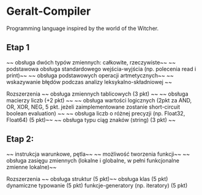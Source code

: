 # Geralt-Compiler
Programming language inspired by the world of the Witcher.

## Etap 1
~~ obsługa dwóch typów zmiennych: całkowite, rzeczywiste~~
~~  podstawowa obsługa standardowego wejścia-wyjścia (np. polecenia read i print)~~
~~  obsługa podstawowych operacji artmetycznych~~
~~  wskazywanie błędów podczas analizy leksykalno-składniowej  ~~

Rozszerzenia
~~  obsługa zmiennych tablicowych (3 pkt)  ~~
~~ obsługa macierzy liczb (+2 pkt)  ~~
~~ obsługa wartości logicznych (2pkt za AND, OR, XOR, NEG, 5 pkt. jeżeli zaimplementowane zostanie short-circuit boolean evaluation)  ~~
~~ obsługa liczb o różnej precyzji (np. Float32, Float64) (5 pkt)~~
~~ obsługa typu ciąg znaków (string) (3 pkt)  ~~

## Etap 2:
~~ instrukcja warunkowe, pętla~~
~~ możliwość tworzenia funkcji~~
~~ obsługa zasięgu zmiennych (lokalne i globalne, w pełni funkcjonalne zmienne lokalne)~~

Rozszerzenia
~~ obsługa struktur (5 pkt)~~
 obsługa klas (5 pkt)
 dynamiczne typowanie (5 pkt)
 funkcje-generatory (np. iteratory) (5 pkt)

